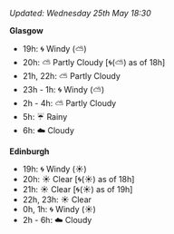 *Updated: Wednesday 25th May 18:30*

**Glasgow**

* 19h: :cyclone: Windy (:partly_sunny:)
* 20h: :partly_sunny: Partly Cloudy [:cyclone:(:partly_sunny:) as of 18h]
* 21h, 22h: :partly_sunny: Partly Cloudy
* 23h - 1h: :cyclone: Windy (:partly_sunny:)
* 2h - 4h: :partly_sunny: Partly Cloudy
* 5h: :umbrella: Rainy
* 6h: :cloud: Cloudy

**Edinburgh**

* 19h: :cyclone: Windy (:sunny:)
* 20h: :sunny: Clear [:cyclone:(:sunny:) as of 18h]
* 21h: :sunny: Clear [:cyclone:(:sunny:) as of 19h]
* 22h, 23h: :sunny: Clear
* 0h, 1h: :cyclone: Windy (:sunny:)
* 2h - 6h: :cloud: Cloudy
